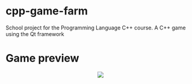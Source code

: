 # cpp-game-farm
School project for the Programming Language C++ course. A C++ game using the Qt framework

# Game preview
<p align="center"><img src="game-gif-resource/game-cpp-review.gif"/></p>

